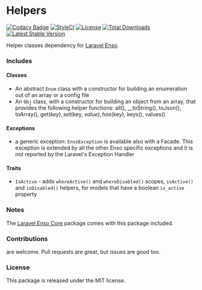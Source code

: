 <!--h-->
# Helpers

[![Codacy Badge](https://api.codacy.com/project/badge/Grade/4c084aada0bf4f70bf397338300bfc5d)](https://www.codacy.com/app/laravel-enso/Helpers?utm_source=github.com&utm_medium=referral&utm_content=laravel-enso/Helpers&utm_campaign=badger)
[![StyleCI](https://styleci.io/repos/85466970/shield?branch=master)](https://styleci.io/repos/85466970)
[![License](https://poser.pugx.org/laravel-enso/helpers/license)](https://packagist.org/packages/laravel-enso/helpers)
[![Total Downloads](https://poser.pugx.org/laravel-enso/helpers/downloads)](https://packagist.org/packages/laravel-enso/helpers)
[![Latest Stable Version](https://poser.pugx.org/laravel-enso/helpers/version)](https://packagist.org/packages/laravel-enso/helpers)
<!--/h-->

Helper classes dependency for [Laravel Enso](https://github.com/laravel-enso/Enso).

### Includes

#### Classes
- An abstract `Enum` class with a constructor for building an enumeration out of an array or a config file 
- An `Obj` class, with a constructor for building an object from an array, that provides the following helper functions: all(), __toString(), toJson(), toArray(), get($key), set($key, $value), has($key), keys(), values()

#### Exceptions

- a generic exception: `EnsoException` is available also with a Facade. This exception is extended by all the other Enso specific exceptions and it is not reported by the Laravel's Exception Handler

#### Traits
- `IsActive` - adds `whereActive()` and `whereDisabled()` scopes, `isActive()` and `isDisabled()` helpers, for models that have a boolean `is_active` property

### Notes

The [Laravel Enso Core](https://github.com/laravel-enso/Core) package comes with this package included.

<!--h-->
### Contributions

are welcome. Pull requests are great, but issues are good too.

### License

This package is released under the MIT license.
<!--/h-->